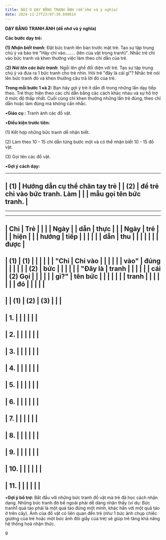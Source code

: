 ```yaml
---
title: BÀI 9 DẠY BẰNG TRANH ẢNH (dễ nhớ và ý nghĩa)
date: 2024-11-27T23:07:39.698614
---
```


**DẠY BẰNG TRANH ẢNH (dễ nhớ và ý nghĩa)**

**Các bước dạy trẻ:**

**(1) *Nhận biết tranh***: Đặt bức tranh lên bàn trước mặt trẻ. Tạo sự
tập trung chú ý và bảo trẻ "Hãy chỉ vào........ (tên của vật trong
tranh)". Nhắc trẻ chỉ vào bức tranh và khen thưởng việc làm theo chỉ
dẫn của trẻ.

(**2) *Nói tên các bức tranh***: Ngồi lên ghế đối diện với trẻ. Tạo sự
tập trung chú ý và đưa ra 1 bức tranh cho trẻ nhìn. Hỏi trẻ "đây là
cái gì"? Nhắc trẻ nói lên bức tranh đó và khen thưởng câu trả lời đó
của trẻ.

**Trong mỗi bước 1 và 2:** Bạn hãy gợi ý trẻ ít dần đi trong những lần
dạy tiếp theo. Trẻ thực hiện theo các chỉ dẫn bằng các cách khác nhau
và sự hỗ trợ ở mức độ thấp nhất. Cuối cùng chỉ khen thưởng những lần
trẻ đúng, theo chỉ dẫn hoặc làm đúng mà không cần nhắc.

•**Giáo cụ :** Tranh ảnh các đồ vật.

•**Điều kiện trước tiên:**

(1) Kết hợp những bức tranh dễ nhận biết.

(2) Làm theo 10 - 15 chỉ dẫn từng bước một và có thể nhận biết 10 -
15 đồ vật.

(3) Gọi tên các đồ vật.

•**Gợi ý cách dạy:**

-------------------------------------------------------------------------
| (1)                            | Hướng dẫn cụ thể chân tay trẻ   |
| (2)                             | để trẻ chỉ vào bức tranh. Làm   |
|                                   | mẫu gọi tên bức tranh.          |
-------------------------------------------------------------------------
-------------------------------------------------------------------------

-------------------------------------------------------------------------
| **Chỉ     | **Trẻ     |           |           |         | **Ngày  |
| dẫn**     | thực      |           |           | **Ngày** | trẻ**  |
|           | hiện**    |           |           | **hướng | **tiếp  |
|           |           |           |           | dẫn**   | thu     |
|           |           |           |           |           | được**  |
-------------------------------------------------------------------------
| **(1)   | **(1)   |           |           |           |           |
| "Chỉ    | Chỉ vào |           |           |           |           |
| vào"** | đúng    |           |           |           |           |
| **(2)   | bức     |           |           |           |           |
| "Đây là | tranh   |           |           |           |           |
| cái     | (2) Gọi |           |           |           |           |
| gì?"**  | tên bức |           |           |           |           |
|           | tranh   |           |           |           |           |
|           | đó**    |           |           |           |           |
-------------------------------------------------------------------------
|           | **(1)** | **(2)** | **(3)** |           |           |
-------------------------------------------------------------------------
| 1.     |           |           |           |           |           |
-------------------------------------------------------------------------
| 2.     |           |           |           |           |           |
-------------------------------------------------------------------------
| 3.     |           |           |           |           |           |
-------------------------------------------------------------------------
| 4.     |           |           |           |           |           |
-------------------------------------------------------------------------
| 5.     |           |           |           |           |           |
-------------------------------------------------------------------------
| 6.     |           |           |           |           |           |
-------------------------------------------------------------------------
| 7.     |           |           |           |           |           |
-------------------------------------------------------------------------
| 8.     |           |           |           |           |           |
-------------------------------------------------------------------------
| 9.     |           |           |           |           |           |
-------------------------------------------------------------------------
| 10.    |           |           |           |           |           |
-------------------------------------------------------------------------
| 11.    |           |           |           |           |           |
-------------------------------------------------------------------------

•**Gợi ý bổ trợ:** Bắt đầu với những bức tranh đồ vật mà trẻ đã học
cách nhận dạng. Những bức tranh đó bề ngoài phải dễ dàng nhận thấy (ví
dụ: Bức tranh1 quả táo phải là một quả táo đứng một mình, khác hẳn với
một quả táo ở trên cây). Ảnh của đồ vật có liên quan đến trẻ (như 1
bức ảnh chụp chiếc giường của trẻ hoặc một bức ảnh đôi giầy của trẻ)
sẽ giúp trẻ tăng khả năng hệ thống hoá nhận thức.

9

